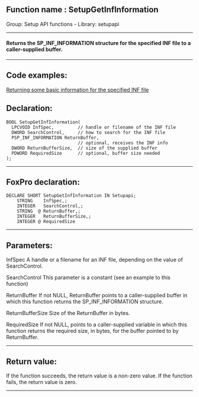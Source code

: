 
## Function name : SetupGetInfInformation
Group: Setup API functions - Library: setupapi    
***  


#### Returns the SP_INF_INFORMATION structure for the specified INF file to a caller-supplied buffer.

***  


## Code examples:
[Returning some basic information for the specified INF file](../../samples/sample_123.md)  

## Declaration:
```foxpro  
BOOL SetupGetInfInformation(
  LPCVOID InfSpec,         // handle or filename of the INF file
  DWORD SearchControl,     // how to search for the INF file
  PSP_INF_INFORMATION ReturnBuffer,
                           // optional, receives the INF info
  DWORD ReturnBufferSize,  // size of the supplied buffer
  PDWORD RequiredSize      // optional, buffer size needed
);  
```  
***  


## FoxPro declaration:
```foxpro  
DECLARE SHORT SetupGetInfInformation IN Setupapi;
	STRING    InfSpec,;
	INTEGER   SearchControl,;
	STRING  @ ReturnBuffer,;
	INTEGER   ReturnBufferSize,;
	INTEGER @ RequiredSize  
```  
***  


## Parameters:
InfSpec 
A handle or a filename for an INF file, depending on the value of SearchControl. 

SearchControl 
This parameter is a constant (see an example to this function)

ReturnBuffer 
If not NULL, ReturnBuffer points to a caller-supplied buffer in which this function returns the SP_INF_INFORMATION structure. 

ReturnBufferSize 
Size of the ReturnBuffer in bytes. 

RequiredSize 
If not NULL, points to a caller-supplied variable in which this function returns the required size, in bytes, for the buffer pointed to by ReturnBuffer.  
***  


## Return value:
If the function succeeds, the return value is a non-zero value. If the function fails, the return value is zero. 
  
***  

